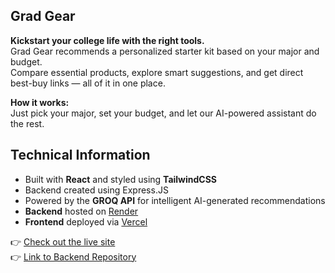 ## Grad Gear

**Kickstart your college life with the right tools.**  
Grad Gear recommends a personalized starter kit based on your major and budget.  
Compare essential products, explore smart suggestions, and get direct best-buy links — all of it in one place.

**How it works:**  
Just pick your major, set your budget, and let our AI-powered assistant do the rest.

## 

## Technical Information  

- Built with **React** and styled using **TailwindCSS**  
- Backend created using Express.JS  
- Powered by the **GROQ API** for intelligent AI-generated recommendations  
- **Backend** hosted on [Render](https://render.com)  
- **Frontend** deployed via [Vercel](https://vercel.com)

👉 [Check out the live site](https://grad-gear.vercel.app/)  
👉 [Link to Backend Repository](https://github.com/Yolo-Twice/GradGearBackend)
